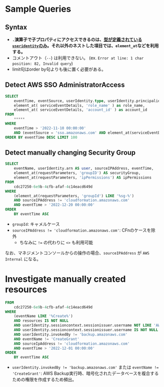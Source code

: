 # Sample Queries

## Syntax

- **`.`演算子で子プロパティにアクセスできるのは、[型が定義されている`useridentity`のみ](https://docs.aws.amazon.com/ja_jp/awscloudtrail/latest/userguide/query-limitations.html#query-supported-event-schema)。それ以外のネストした項目では、`element_at`などを利用する。**
- コメントアウト（`--`) は利用できない。 (ex. `Error at line: 1 char position: 82, Invalid query`)
- limit句はorder by句よりも後に置く必要がある。


## Detect AWS SSO AdministratorAccess

```sql
SELECT
    eventTime, eventSource, userIdentity.type, userIdentity.principalid, userIdentity.accountid, userIdentity.username,
    element_at( serviceEventDetails, 'role_name' ) as role_name,
    element_at( serviceEventDetails, 'account_id' ) as account_id
FROM
    *****
WHERE
    eventTime > '2022-11-10 00:00:00'
    AND (eventSource = 'sso.amazonaws.com' AND element_at(serviceEventDetails, 'role_name' ) = 'AWSAdministratorAccess' )
ORDER BY eventTime DESC LIMIT 100
```

## Detect manually changing Security Group

```sql
SELECT
    eventName, userIdentity.arn AS user, sourceIPAddress, eventTime,
    element_at(requestParameters, 'groupID') AS securityGroup,
    element_at(requestParameters, 'ipPermissions') AS ipPermissions
FROM
    cdc27250-6e9b-4cfb-afaf-4c14eacd649d
WHERE
    (element_at(requestParameters, 'groupId') LIKE '%sg-%')
    AND sourceIPAddress != 'cloudformation.amazonaws.com'
    AND eventTime > '2022-12-20 00:00:00'
ORDER
    BY eventTime ASC
```

- `groupId`: キャメルケース
- `sourceIPAddress != 'cloudformation.amazonaws.com'`: CFnのケースを除外
    - ちなみに `!=` の代わりに `<>` も利用可能

なお、マネジメントコンソールからの操作の場合、`sourceIPAddress` が `AWS Internal` になる。

# Investigate manually created resources

```sql
FROM
    cdc27250-6e9b-4cfb-afaf-4c14eacd649d
WHERE
    (eventName LIKE '%Create%')
    AND resources IS NOT NULL
    AND userIdentity.sessioncontext.sessionissuer.username NOT LIKE 'AWSServiceRole%'
    AND userIdentity.sessioncontext.sessionissuer.username IS NOT NULL
    AND userIdentity.invokedBy != 'backup.amazonaws.com'
    AND eventName != 'CreateGrant'
    AND sourceIpAddress != 'cloudformation.amazonaws.com'
    AND eventTime > '2022-12-01 00:00:00'
ORDER
    BY eventTime ASC
```

- `userIdentity.invokedBy != 'backup.amazonaws.com'` または `eventName != 'CreateGrant'`: AWS Backup実行時、暗号化されたデータベースを複合するための権限を作成するため頻出。
